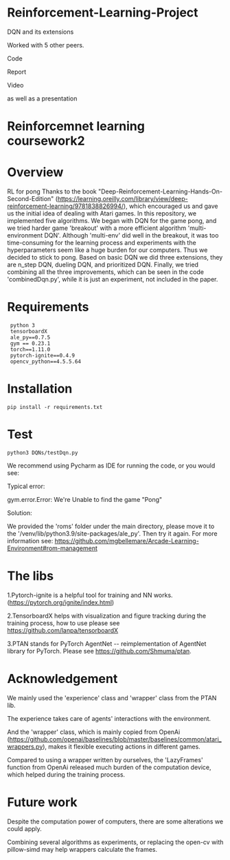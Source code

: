 # Reinforcement-Learning-Project

DQN and its extensions

Worked with 5 other peers.

Code

Report

Video

as well as a presentation


# Reinforcemnet learning coursework2
# Overview
RL for pong
Thanks to the book "Deep-Reinforcement-Learning-Hands-On-Second-Edition" (https://learning.oreilly.com/library/view/deep-reinforcement-learning/9781838826994/), which encouraged us and gave us the initial idea of dealing with Atari games.
In this repository, we implemented five algorithms.
We began with DQN for the game pong, and we tried harder game 'breakout' with a more efficient algorithm 'multi-environment DQN'. Although 'multi-env' did well in the breakout, it was too time-consuming for the learning process and experiments with the hyperparameters seem like a huge burden for our computers. Thus we decided to stick to pong. Based on basic DQN we did three extensions, they are n_step DQN, dueling DQN, and prioritized DQN. Finally, we tried combining all the three improvements, which can be seen in the code 'combinedDqn.py', while it is just an experiment, not included in the paper.

# Requirements
     python 3
     tensorboardX
     ale_py==0.7.5
     gym == 0.23.1
     torch==1.11.0
     pytorch-ignite==0.4.9
     opencv_python==4.5.5.64
    
# Installation
    pip install -r requirements.txt

# Test
    python3 DQNs/testDqn.py

We recommend using Pycharm as IDE for running the code, or you would see:


Typical error:

gym.error.Error: We're Unable to find the game "Pong"

Solution:

We provided the 'roms' folder under the main directory, please move it to the '/venv/lib/python3.9/site-packages/ale_py'. Then try it again.
For more information see: https://github.com/mgbellemare/Arcade-Learning-Environment#rom-management

# The libs
1.Pytorch-ignite is a helpful tool for training and NN works.(https://pytorch.org/ignite/index.html)

2.TensorboardX helps with visualization and figure tracking during the training process, how to use please see https://github.com/lanpa/tensorboardX

3.PTAN stands for PyTorch AgentNet -- reimplementation of AgentNet library for PyTorch. Please see https://github.com/Shmuma/ptan.


# Acknowledgement
We mainly used the 'experience' class and 'wrapper' class from the PTAN lib. 

The experience takes care of agents' interactions with the environment.

And the 'wrapper' class, which is mainly copied from OpenAi (https://github.com/openai/baselines/blob/master/baselines/common/atari_wrappers.py), makes it flexible executing actions in different games.

Compared to using a wrapper written by ourselves, the 'LazyFrames' function from OpenAi released much burden of the computation device, which helped during the training process. 

# Future work
Despite the computation power of computers, there are some alterations we could apply.

Combining several algorithms as experiments, or replacing the open-cv with pillow-simd may help wrappers calculate the frames.  
